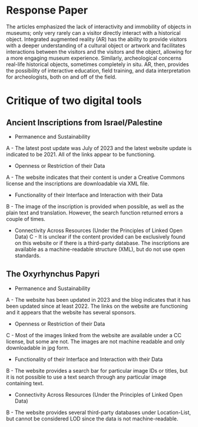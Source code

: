 # Response Paper

The articles emphasized the lack of interactivity and immobility of objects in museums; only very rarely can a visitor directly interact with a historical object. Integrated augmented reality (AR) has the ability to provide visitors with a deeper understanding of a cultural object or artwork and facilitates interactions between the visitors and the visitors and the object, allowing for a more engaging museum experience. Similarly, archeological concerns real-life historical objects, sometimes completely in situ. AR, then, provides the possibility of interactive education, field training, and data interpretation for archeologists, both on and off of the field. 

# Critique of two digital tools

## Ancient Inscriptions from Israel/Palestine

- Permanence and Sustainability

A - The latest post update was July of 2023 and the latest website update is indicated to be 2021. All of the links appear to be functioning. 

- Openness or Restriction of their Data

A - The website indicates that their content is under a Creative Commons license and the inscriptions are downloadable via XML file. 

- Functionality of their Interface and Interaction with their Data

B - The image of the inscription is provided when possible, as well as the plain text and translation. However, the search function returned errors a couple of times. 

- Connectivity Across Resources (Under the Principles of Linked Open Data)
C - It is unclear if the content provided can be exclusively found on this website or if there is a third-party database. The inscriptions are available as a machine-readable structure (XML), but do not use open standards. 

## The Oxyrhynchus Papyri

- Permanence and Sustainability

A - The website has been updated in 2023 and the blog indicates that it has been updated since at least 2022. The links on the website are functioning and it appears that the website has several sponsors. 

- Openness or Restriction of their Data

C - Most of the images linked from the website are available under a CC license, but some are not. The images are not machine readable and only downloadable in jpg form. 

- Functionality of their Interface and Interaction with their Data

B - The website provides a search bar for particular image IDs or titles, but it is not possible to use a text search through any particular image containing text. 

- Connectivity Across Resources (Under the Principles of Linked Open Data)

B - The website provides several third-party databases under Location-List, but cannot be considered LOD since the data is not machine-readable. 
